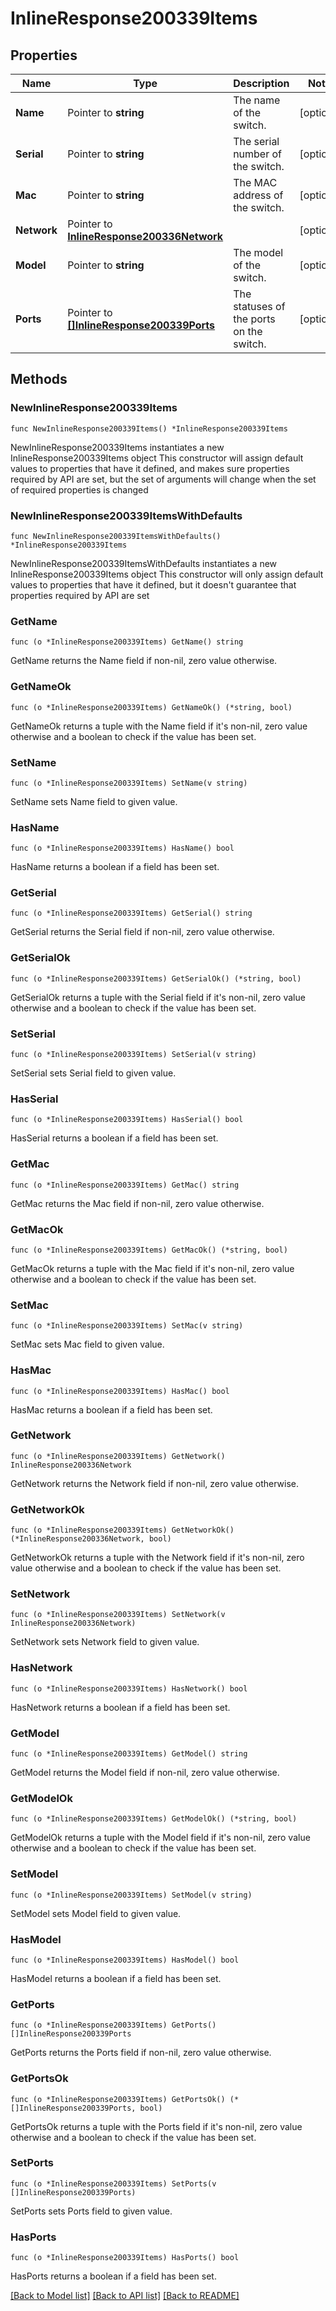 # InlineResponse200339Items

## Properties

Name | Type | Description | Notes
------------ | ------------- | ------------- | -------------
**Name** | Pointer to **string** | The name of the switch. | [optional] 
**Serial** | Pointer to **string** | The serial number of the switch. | [optional] 
**Mac** | Pointer to **string** | The MAC address of the switch. | [optional] 
**Network** | Pointer to [**InlineResponse200336Network**](InlineResponse200336Network.md) |  | [optional] 
**Model** | Pointer to **string** | The model of the switch. | [optional] 
**Ports** | Pointer to [**[]InlineResponse200339Ports**](InlineResponse200339Ports.md) | The statuses of the ports on the switch. | [optional] 

## Methods

### NewInlineResponse200339Items

`func NewInlineResponse200339Items() *InlineResponse200339Items`

NewInlineResponse200339Items instantiates a new InlineResponse200339Items object
This constructor will assign default values to properties that have it defined,
and makes sure properties required by API are set, but the set of arguments
will change when the set of required properties is changed

### NewInlineResponse200339ItemsWithDefaults

`func NewInlineResponse200339ItemsWithDefaults() *InlineResponse200339Items`

NewInlineResponse200339ItemsWithDefaults instantiates a new InlineResponse200339Items object
This constructor will only assign default values to properties that have it defined,
but it doesn't guarantee that properties required by API are set

### GetName

`func (o *InlineResponse200339Items) GetName() string`

GetName returns the Name field if non-nil, zero value otherwise.

### GetNameOk

`func (o *InlineResponse200339Items) GetNameOk() (*string, bool)`

GetNameOk returns a tuple with the Name field if it's non-nil, zero value otherwise
and a boolean to check if the value has been set.

### SetName

`func (o *InlineResponse200339Items) SetName(v string)`

SetName sets Name field to given value.

### HasName

`func (o *InlineResponse200339Items) HasName() bool`

HasName returns a boolean if a field has been set.

### GetSerial

`func (o *InlineResponse200339Items) GetSerial() string`

GetSerial returns the Serial field if non-nil, zero value otherwise.

### GetSerialOk

`func (o *InlineResponse200339Items) GetSerialOk() (*string, bool)`

GetSerialOk returns a tuple with the Serial field if it's non-nil, zero value otherwise
and a boolean to check if the value has been set.

### SetSerial

`func (o *InlineResponse200339Items) SetSerial(v string)`

SetSerial sets Serial field to given value.

### HasSerial

`func (o *InlineResponse200339Items) HasSerial() bool`

HasSerial returns a boolean if a field has been set.

### GetMac

`func (o *InlineResponse200339Items) GetMac() string`

GetMac returns the Mac field if non-nil, zero value otherwise.

### GetMacOk

`func (o *InlineResponse200339Items) GetMacOk() (*string, bool)`

GetMacOk returns a tuple with the Mac field if it's non-nil, zero value otherwise
and a boolean to check if the value has been set.

### SetMac

`func (o *InlineResponse200339Items) SetMac(v string)`

SetMac sets Mac field to given value.

### HasMac

`func (o *InlineResponse200339Items) HasMac() bool`

HasMac returns a boolean if a field has been set.

### GetNetwork

`func (o *InlineResponse200339Items) GetNetwork() InlineResponse200336Network`

GetNetwork returns the Network field if non-nil, zero value otherwise.

### GetNetworkOk

`func (o *InlineResponse200339Items) GetNetworkOk() (*InlineResponse200336Network, bool)`

GetNetworkOk returns a tuple with the Network field if it's non-nil, zero value otherwise
and a boolean to check if the value has been set.

### SetNetwork

`func (o *InlineResponse200339Items) SetNetwork(v InlineResponse200336Network)`

SetNetwork sets Network field to given value.

### HasNetwork

`func (o *InlineResponse200339Items) HasNetwork() bool`

HasNetwork returns a boolean if a field has been set.

### GetModel

`func (o *InlineResponse200339Items) GetModel() string`

GetModel returns the Model field if non-nil, zero value otherwise.

### GetModelOk

`func (o *InlineResponse200339Items) GetModelOk() (*string, bool)`

GetModelOk returns a tuple with the Model field if it's non-nil, zero value otherwise
and a boolean to check if the value has been set.

### SetModel

`func (o *InlineResponse200339Items) SetModel(v string)`

SetModel sets Model field to given value.

### HasModel

`func (o *InlineResponse200339Items) HasModel() bool`

HasModel returns a boolean if a field has been set.

### GetPorts

`func (o *InlineResponse200339Items) GetPorts() []InlineResponse200339Ports`

GetPorts returns the Ports field if non-nil, zero value otherwise.

### GetPortsOk

`func (o *InlineResponse200339Items) GetPortsOk() (*[]InlineResponse200339Ports, bool)`

GetPortsOk returns a tuple with the Ports field if it's non-nil, zero value otherwise
and a boolean to check if the value has been set.

### SetPorts

`func (o *InlineResponse200339Items) SetPorts(v []InlineResponse200339Ports)`

SetPorts sets Ports field to given value.

### HasPorts

`func (o *InlineResponse200339Items) HasPorts() bool`

HasPorts returns a boolean if a field has been set.


[[Back to Model list]](../README.md#documentation-for-models) [[Back to API list]](../README.md#documentation-for-api-endpoints) [[Back to README]](../README.md)


